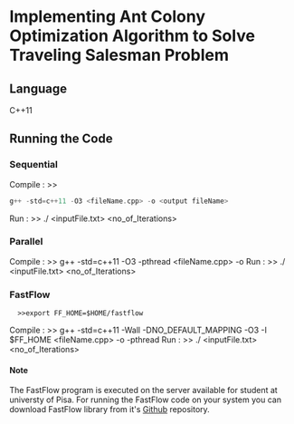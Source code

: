 # Implementing Ant Colony Optimization Algorithm to Solve Traveling Salesman Problem

## Language
C++11

## Running the Code
### Sequential
Compile : >>
```c++
g++ -std=c++11 -O3 <fileName.cpp> -o <output fileName>
```
Run	: >> ./<output fileName> <inputFile.txt> <no_of_Iterations>

### Parallel
Compile : >> g++ -std=c++11 -O3 -pthread <fileName.cpp> -o <output fileName>
Run	: >> ./<output fileName> <inputFile.txt> <no_of_Iterations> <parallelism degree>

### FastFlow
	  >>export FF_HOME=$HOME/fastflow
Compile : >> g++ -std=c++11 -Wall -DNO_DEFAULT_MAPPING -O3 -I $FF_HOME <fileName.cpp> -o <output fileName> -pthread
Run	: >> ./<output fileName> <inputFile.txt> <no_of_Iterations> <parallelism degree>
#### Note
The FastFlow program is executed on the server available for student at universty of Pisa. For running the FastFlow code on your system you can download FastFlow library from it's [Github](https://github.com/fastflow/fastflow) repository.

